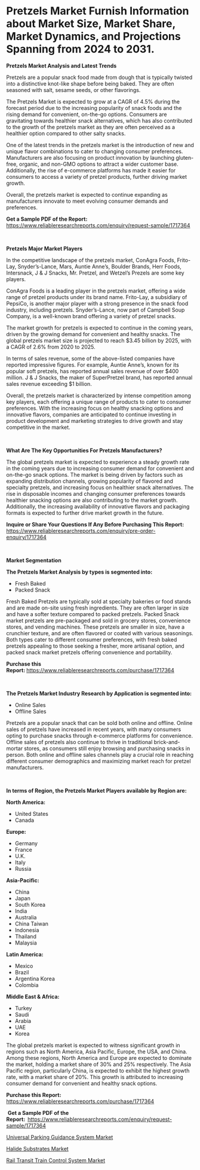 <p><h1>Pretzels Market Furnish Information about Market Size, Market Share, Market Dynamics, and Projections Spanning from 2024 to 2031.</h1></p><p><strong>Pretzels Market Analysis and Latest Trends</strong></p>
<p><p>Pretzels are a popular snack food made from dough that is typically twisted into a distinctive knot-like shape before being baked. They are often seasoned with salt, sesame seeds, or other flavorings.</p><p>The Pretzels Market is expected to grow at a CAGR of 4.5% during the forecast period due to the increasing popularity of snack foods and the rising demand for convenient, on-the-go options. Consumers are gravitating towards healthier snack alternatives, which has also contributed to the growth of the pretzels market as they are often perceived as a healthier option compared to other salty snacks.</p><p>One of the latest trends in the pretzels market is the introduction of new and unique flavor combinations to cater to changing consumer preferences. Manufacturers are also focusing on product innovation by launching gluten-free, organic, and non-GMO options to attract a wider customer base. Additionally, the rise of e-commerce platforms has made it easier for consumers to access a variety of pretzel products, further driving market growth.</p><p>Overall, the pretzels market is expected to continue expanding as manufacturers innovate to meet evolving consumer demands and preferences.</p></p>
<p><strong>Get a Sample PDF of the Report:&nbsp;</strong> <a href="https://www.reliableresearchreports.com/enquiry/request-sample/1717364">https://www.reliableresearchreports.com/enquiry/request-sample/1717364</a></p>
<p>&nbsp;</p>
<p><strong>Pretzels Major Market Players</strong></p>
<p><p>In the competitive landscape of the pretzels market, ConAgra Foods, Frito-Lay, Snyder’s-Lance, Mars, Auntie Anne’s, Boulder Brands, Herr Foods, Intersnack, J & J Snacks, Mr. Pretzel, and Wetzel’s Prezels are some key players. </p><p>ConAgra Foods is a leading player in the pretzels market, offering a wide range of pretzel products under its brand name. Frito-Lay, a subsidiary of PepsiCo, is another major player with a strong presence in the snack food industry, including pretzels. Snyder’s-Lance, now part of Campbell Soup Company, is a well-known brand offering a variety of pretzel snacks.</p><p>The market growth for pretzels is expected to continue in the coming years, driven by the growing demand for convenient and healthy snacks. The global pretzels market size is projected to reach $3.45 billion by 2025, with a CAGR of 2.6% from 2020 to 2025.</p><p>In terms of sales revenue, some of the above-listed companies have reported impressive figures. For example, Auntie Anne’s, known for its popular soft pretzels, has reported annual sales revenue of over $400 million. J & J Snacks, the maker of SuperPretzel brand, has reported annual sales revenue exceeding $1 billion.</p><p>Overall, the pretzels market is characterized by intense competition among key players, each offering a unique range of products to cater to consumer preferences. With the increasing focus on healthy snacking options and innovative flavors, companies are anticipated to continue investing in product development and marketing strategies to drive growth and stay competitive in the market.</p></p>
<p>&nbsp;</p>
<p><strong>What Are The Key Opportunities For Pretzels Manufacturers?</strong></p>
<p><p>The global pretzels market is expected to experience a steady growth rate in the coming years due to increasing consumer demand for convenient and on-the-go snack options. The market is being driven by factors such as expanding distribution channels, growing popularity of flavored and specialty pretzels, and increasing focus on healthier snack alternatives. The rise in disposable incomes and changing consumer preferences towards healthier snacking options are also contributing to the market growth. Additionally, the increasing availability of innovative flavors and packaging formats is expected to further drive market growth in the future.</p></p>
<p><strong>Inquire or Share Your Questions If Any Before Purchasing This Report:</strong> <a href="https://www.reliableresearchreports.com/enquiry/pre-order-enquiry/1717364">https://www.reliableresearchreports.com/enquiry/pre-order-enquiry/1717364</a></p>
<p>&nbsp;</p>
<p><strong>Market Segmentation</strong></p>
<p><strong>The Pretzels Market Analysis by types is segmented into:</strong></p>
<p><ul><li>Fresh Baked</li><li>Packed Snack</li></ul></p>
<p><p>Fresh Baked Pretzels are typically sold at specialty bakeries or food stands and are made on-site using fresh ingredients. They are often larger in size and have a softer texture compared to packed pretzels. Packed Snack market pretzels are pre-packaged and sold in grocery stores, convenience stores, and vending machines. These pretzels are smaller in size, have a crunchier texture, and are often flavored or coated with various seasonings. Both types cater to different consumer preferences, with fresh baked pretzels appealing to those seeking a fresher, more artisanal option, and packed snack market pretzels offering convenience and portability.</p></p>
<p><strong>Purchase this Report:&nbsp;</strong><a href="https://www.reliableresearchreports.com/purchase/1717364">https://www.reliableresearchreports.com/purchase/1717364</a></p>
<p>&nbsp;</p>
<p><strong>The Pretzels Market Industry Research by Application is segmented into:</strong></p>
<p><ul><li>Online Sales</li><li>Offline Sales</li></ul></p>
<p><p>Pretzels are a popular snack that can be sold both online and offline. Online sales of pretzels have increased in recent years, with many consumers opting to purchase snacks through e-commerce platforms for convenience. Offline sales of pretzels also continue to thrive in traditional brick-and-mortar stores, as consumers still enjoy browsing and purchasing snacks in person. Both online and offline sales channels play a crucial role in reaching different consumer demographics and maximizing market reach for pretzel manufacturers.</p></p>
<p>&nbsp;</p>
<p><strong>In terms of Region, the Pretzels Market Players available by Region are:</strong></p>
<p>
    <p> <strong> North America: </strong>
        <ul>
            <li>United States</li>
            <li>Canada</li>
        </ul>
        </p> 
    <p> <strong> Europe: </strong>
        <ul>
            <li>Germany</li>
            <li>France</li>
            <li>U.K.</li>
            <li>Italy</li>
            <li>Russia</li>
        </ul>
        </p> 
    <p> <strong> Asia-Pacific: </strong>
        <ul>
            <li>China</li>
            <li>Japan</li>
            <li>South Korea</li>
            <li>India</li>
            <li>Australia</li>
            <li>China Taiwan</li>
            <li>Indonesia</li>
            <li>Thailand</li>
            <li>Malaysia</li>
        </ul>
        </p> 
    <p> <strong> Latin America: </strong>
        <ul>
            <li>Mexico</li>
            <li>Brazil</li>
            <li>Argentina Korea</li>
            <li>Colombia</li>
        </ul>
        </p> 
    <p> <strong> Middle East & Africa: </strong>
        <ul>
            <li>Turkey</li>
            <li>Saudi</li>
            <li>Arabia</li>
            <li>UAE</li>
            <li>Korea</li>
        </ul>
    </p>
    </p>
<p><p>The global pretzels market is expected to witness significant growth in regions such as North America, Asia Pacific, Europe, the USA, and China. Among these regions, North America and Europe are expected to dominate the market, holding a market share of 30% and 25% respectively. The Asia Pacific region, particularly China, is expected to exhibit the highest growth rate, with a market share of 20%. This growth is attributed to increasing consumer demand for convenient and healthy snack options.</p></p>
<p><strong>Purchase this Report: </strong><a href="https://www.reliableresearchreports.com/purchase/1717364">https://www.reliableresearchreports.com/purchase/1717364</a></p>
<p>&nbsp;<strong>Get a Sample PDF of the Report:&nbsp;&nbsp;</strong><a href="https://www.reliableresearchreports.com/enquiry/request-sample/1717364">https://www.reliableresearchreports.com/enquiry/request-sample/1717364</a></p>
<p><strong></strong></p>
<p><p><a href="https://www.linkedin.com/pulse/universal-parking-guidance-system-market-size-focuses-dynamics-uguze?trackingId=Q0YGO01WKGNDZmsiIBDmSA%3D%3D">Universal Parking Guidance System Market</a></p><p><a href="https://www.linkedin.com/pulse/halide-substrates-market-size-growth-forecast-from-2024-2031-u9rne?trackingId=NwxQmHOKdNJhKcap%2BFYY0w%3D%3D">Halide Substrates Market</a></p><p><a href="https://www.linkedin.com/pulse/rail-transit-train-control-system-market-research-report-unlocks-cicre?trackingId=1qsHdE6ylJfU9VlTYl8%2FLg%3D%3D">Rail Transit Train Control System Market</a></p></p>